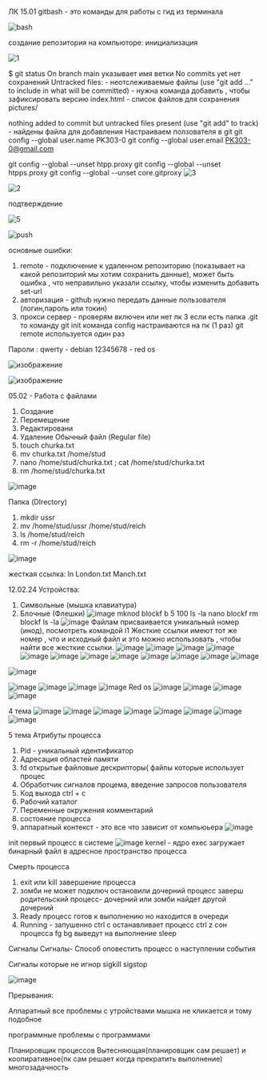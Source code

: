 ЛК 15.01
gitbash - это команды для работы с гид из терминала

![bash](https://github.com/Hottabik/6semestr/assets/113089655/b7031917-6ab5-495c-b330-3c6ce41dbfe5)

создание репозитория на компьюторе: инициализация

![1](https://github.com/Hottabik/6semestr/assets/113089655/64d71d54-65a9-4a44-8f36-2a320f053a7e)

$ git status
On branch main
указывает имя ветки
No commits yet
нет сохранений
Untracked files: - неотслеживаемые файлы 
  (use "git add <file>..." to include in what will be committed) - нужна команда добавить , чтобы зафиксировать версию
        index.html - список файлов для сохранения 
        pictures/

nothing added to commit but untracked files present (use "git add" to track) - найдены файла для добавления 
Настраиваем ползователя в git
git config --global user.name PK303-0
git config --global user.email PK303-0@gmail.com

git config --global --unset htpp.proxy
git config --global --unset htpps.proxy
git config --global --unset core.gitproxy
![3](https://github.com/Hottabik/6semestr/assets/113089655/f7386b4a-239b-410c-957a-1d8241220424)

![2](https://github.com/Hottabik/6semestr/assets/113089655/208ab0c6-cf11-42d0-b307-7322e6fb7ad8)

подтверждение 

![5](https://github.com/Hottabik/6semestr/assets/113089655/0b670c40-5a8a-4a02-8858-f7272fa2595b)

![push](https://github.com/Hottabik/6semestr/assets/113089655/4da52c50-f50c-435b-9826-7a22a6199455)

основные ошибки:
1) remote - подключение к удаленном репозиторию (показывает на какой репозиторий мы хотим сохранить данные), может быть ошибка , что неправильно указали ссылку, чтобы изменить добавить set-url
2) авторизация - github нужно передать данные пользователя (логин,пароль или токин)
3) прокси сервер - проверям включен или нет
лк 3
если есть папка .git то команду git init
команда config настраиваются на пк (1 раз)
git remote используется один раз

Пароли :
qwerty - debian
12345678 - red os

![изображение](https://github.com/Hottabik/6semestr/assets/113089655/7c4fc59d-369f-48c9-aee7-5bce4042e30e)

![изображение](https://github.com/Hottabik/6semestr/assets/113089655/a9c805ff-ee42-420e-9e43-fe7028971dd1)

05.02 - Работа с файлами
1) Создание
2) Перемещение
3) Редактировани
4) Удаление
Обычный файл (Regular file)
1) touch churka.txt
2) mv churka.txt /home/stud
3) nano /home/stud/churka.txt ; cat  /home/stud/churka.txt
4) rm  /home/stud/churka.txt
   
![image](https://github.com/Hottabik/6semestr/assets/113089655/945d2fe0-4784-4de9-9abe-ae114f47e2ff)

Папка (DIrectory)
1) mkdir ussr
2) mv  /home/stud/ussr /home/stud/reich
3) ls /home/stud/reich
4) rm -r  /home/stud/reich

![image](https://github.com/Hottabik/6semestr/assets/113089655/c8be093a-37a2-4f48-84ad-94d12ab7817a)

жесткая ссылка:
ln London.txt Manch.txt

12.02.24
Устройства:
1. Символьные (мышка клавиатура)
2. Блочные (Флешки)
   ![image](https://github.com/Hottabik/6semestr/assets/113089655/5343dd85-e6d1-452b-b6e7-0e4cf3fe9427)
mknod blockf b 5 100
ls -la
nano blockf
rm blockf
ls -la
![image](https://github.com/Hottabik/6semestr/assets/113089655/729bb147-4503-48f0-b1c4-33a5a182b253)
Файлам присваивается уникальный номер (инод), посмотреть командой i1
Жесткие ссылки имеют тот же номер , что и исходный файл и это можно использовать , чтобы найти все жесткие ссылки.
![image](https://github.com/nazirov21/6-semestr/assets/113089463/56e41bdd-c0a4-4ab9-8bcd-0a77207cce86)
![image](https://github.com/nazirov21/6-semestr/assets/113089463/ddd394d4-7f32-43ca-bc8f-4fb0b1ceaa31)
![image](https://github.com/nazirov21/6-semestr/assets/113089463/cb83ab10-b881-4dab-8662-1c756488f934)
![image](https://github.com/nazirov21/6-semestr/assets/113089463/9644f9b4-4208-4186-907b-5fb8daf9cdeb)
![image](https://github.com/nazirov21/6-semestr/assets/113089463/9d296dab-27a7-4c8d-a098-864483052310)
![image](https://github.com/nazirov21/6-semestr/assets/113089463/77415e51-7a62-49c9-96aa-d114899d5499)
![image](https://github.com/nazirov21/6-semestr/assets/113089463/10c33502-e789-49c9-a957-540bd4d58bef)
![image](https://github.com/nazirov21/6-semestr/assets/113089463/290ca147-98a5-4c2e-97ec-cb611a8188c4)
![image](https://github.com/nazirov21/6-semestr/assets/113089463/6daf9a01-59f7-4c52-8976-0d25a1e50bb7)
![image](https://github.com/nazirov21/6-semestr/assets/113089463/2d7149ab-706e-4a0c-bd06-ea53663691fe)
![image](https://github.com/nazirov21/6-semestr/assets/113089463/ecfc16c7-4d66-4bed-9cd5-5c11d4e24f0a)
![image](https://github.com/nazirov21/6-semestr/assets/113089463/b4c2d178-bb65-4053-b72d-7824a4c7dc7d)


![image](https://github.com/nazirov21/6-semestr/assets/113089463/ebe97be8-ab4c-4792-807b-23e418509f23)

![image](https://github.com/nazirov21/6-semestr/assets/113089463/7492cfc6-6965-4f58-af49-d829dc955135)
![image](https://github.com/nazirov21/6-semestr/assets/113089463/add51f26-4c62-404e-a2a9-4cbb968e56de)
![image](https://github.com/nazirov21/6-semestr/assets/113089463/6ca74f47-80e0-4566-a094-ab72cac48dc5)
![image](https://github.com/nazirov21/6-semestr/assets/113089463/47749846-de3a-4585-82a1-702469df34e7)
Red os
![image](https://github.com/nazirov21/6-semestr/assets/113089463/80ab8ac7-543d-40b3-8d5d-0ce9035d3f2e)
![image](https://github.com/nazirov21/6-semestr/assets/113089463/7bdb0033-ab5b-4443-9b1d-9a90a52caad0)
![image](https://github.com/nazirov21/6-semestr/assets/113089463/343a5d10-4740-4c83-9b22-0fb9c1bfd172)
![image](https://github.com/nazirov21/6-semestr/assets/113089463/a2c4ab56-3627-43e2-b468-24d39bb4ee83)

4 тема
![image](https://github.com/nazirov21/6-semestr/assets/113089463/3a8692f0-d46c-4fcd-90a5-8b874596d7fb)
![image](https://github.com/nazirov21/6-semestr/assets/113089463/04e0863d-dc38-4c76-b06c-a16057e81034)
![image](https://github.com/nazirov21/6-semestr/assets/113089463/0b9026f4-0a86-45fb-b47a-3e08328a66c1)
![image](https://github.com/nazirov21/6-semestr/assets/113089463/8367cde9-7c46-4b4d-8ab0-930c914aec7f)
![image](https://github.com/nazirov21/6-semestr/assets/113089463/0bcff00d-5580-454a-8569-607cb9e293a1)
![image](https://github.com/nazirov21/6-semestr/assets/113089463/719369fe-4997-43a0-9775-b7247396600a)
![image](https://github.com/nazirov21/6-semestr/assets/113089463/31893582-7f5a-4c97-a563-0f318bedef2f)
![image](https://github.com/nazirov21/6-semestr/assets/113089463/897fe955-4e88-43ab-b05a-e0befefa92ca)



5 тема
Атрибуты процесса 
1) Pid - уникальный идентификатор
2) Адресация областей памяти
3) fd открытые файловые дескрипторы( файлы которые использует процес
4) Обработчик сигналов процема, введение запросов пользователя 
5) Код выхода
ctrl + c
6) Рабочий каталог
7) Переменные окружения комментарий
8) состояние процесса
9) аппаратный контекст - это все что зависит от компьюьера
![image](https://github.com/nazirov21/6-semestr/assets/113089463/050f7471-c277-4c22-9f98-00f66e35c743)


init первый процесс в системе
![image](https://github.com/nazirov21/6-semestr/assets/113089463/424a8ce5-18ce-4264-b8ea-2af5be5d5a2e)
kernel - ядро
exec загружает бинарный файл в адресное пространство процесса 

Смерть процесса 
1) exit или kill завершение процесса
2) зомби не может подключ
   остановили дочерний процесс
   заверш родительский процесс- дочерний или зомби найдет другой дочерний
3) Ready процесс готов к выполнению но находится в очереди
4) Running - запушенно
   ctrl c останавливает процесс
   ctrl z сон процесса fg bg выведут на выполнение sleep

Сигналы
Сигналы- Способ оповестить процесс о наступлении события 

Сигналы которые не игнор
sigkill
sigstop

![image](https://github.com/nazirov21/6-semestr/assets/113089463/f0864d1f-15b2-46c1-98eb-29659772a1b1)


Прерывания: 

Аппаратный 
все проблемы с утройствами мышка не кликается и тому подобное

программные
проблемы с программами

Планировщик процессов
Вытесняющая(планировщик сам решает) и коопиративное(пк сам решает когда прекратить выполнение) многозадачность


   

